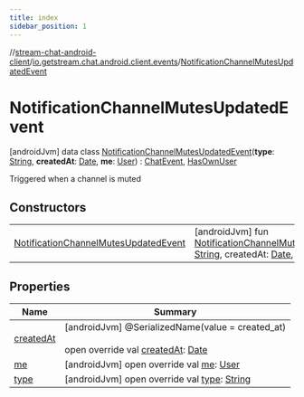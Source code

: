```yaml
---
title: index
sidebar_position: 1
---
```

//[stream-chat-android-client](../../../index.md)/[io.getstream.chat.android.client.events](../index.md)/[NotificationChannelMutesUpdatedEvent](index.md)



# NotificationChannelMutesUpdatedEvent  
 [androidJvm] data class [NotificationChannelMutesUpdatedEvent](index.md)(**type**: [String](https://kotlinlang.org/api/latest/jvm/stdlib/kotlin/-string/index.html), **createdAt**: [Date](https://developer.android.com/reference/kotlin/java/util/Date.html), **me**: [User](../../io.getstream.chat.android.client.models/User/index.md)) : [ChatEvent](../ChatEvent/index.md), [HasOwnUser](../HasOwnUser/index.md)

Triggered when a channel is muted

   


## Constructors  
  
| | |
|---|---|
| <a name="io.getstream.chat.android.client.events/NotificationChannelMutesUpdatedEvent/NotificationChannelMutesUpdatedEvent/#kotlin.String#java.util.Date#io.getstream.chat.android.client.models.User/PointingToDeclaration/"></a>[NotificationChannelMutesUpdatedEvent](NotificationChannelMutesUpdatedEvent.md)| <a name="io.getstream.chat.android.client.events/NotificationChannelMutesUpdatedEvent/NotificationChannelMutesUpdatedEvent/#kotlin.String#java.util.Date#io.getstream.chat.android.client.models.User/PointingToDeclaration/"></a> [androidJvm] fun [NotificationChannelMutesUpdatedEvent](NotificationChannelMutesUpdatedEvent.md)(type: [String](https://kotlinlang.org/api/latest/jvm/stdlib/kotlin/-string/index.html), createdAt: [Date](https://developer.android.com/reference/kotlin/java/util/Date.html), me: [User](../../io.getstream.chat.android.client.models/User/index.md))   <br/>|


## Properties  
  
|  Name |  Summary | 
|---|---|
| <a name="io.getstream.chat.android.client.events/NotificationChannelMutesUpdatedEvent/createdAt/#/PointingToDeclaration/"></a>[createdAt](createdAt.md)| <a name="io.getstream.chat.android.client.events/NotificationChannelMutesUpdatedEvent/createdAt/#/PointingToDeclaration/"></a> [androidJvm] @SerializedName(value = created_at)  <br/>  <br/>open override val [createdAt](createdAt.md): [Date](https://developer.android.com/reference/kotlin/java/util/Date.html)   <br/>|
| <a name="io.getstream.chat.android.client.events/NotificationChannelMutesUpdatedEvent/me/#/PointingToDeclaration/"></a>[me](me.md)| <a name="io.getstream.chat.android.client.events/NotificationChannelMutesUpdatedEvent/me/#/PointingToDeclaration/"></a> [androidJvm] open override val [me](me.md): [User](../../io.getstream.chat.android.client.models/User/index.md)   <br/>|
| <a name="io.getstream.chat.android.client.events/NotificationChannelMutesUpdatedEvent/type/#/PointingToDeclaration/"></a>[type](type.md)| <a name="io.getstream.chat.android.client.events/NotificationChannelMutesUpdatedEvent/type/#/PointingToDeclaration/"></a> [androidJvm] open override val [type](type.md): [String](https://kotlinlang.org/api/latest/jvm/stdlib/kotlin/-string/index.html)   <br/>|

